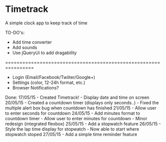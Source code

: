 # Timetrack
A simple clock app to keep track of time

TO-DO's:
- Add time converter
- Add sounds
- Use jQueryUi to add dragability

================================================================
- Login (Email/Facebook/Twiiter/Google+)
- Settings (color, 12-24h format, etc.)
- Browser Notifications?

Done:
17/05/15
    - Created Timetrack!
    - Display date and time on screen
20/05/15
    - Created a countdown timer (displays only seconds..)
    - Fixed the multiple alert box bug when countdown has finished
21/05/15
    - Allow user to enter seconds for countdown
24/05/15
    - Add minutes format to countdown timer 
    - Allow user to enter minutes for countdown
    - Minor redesign (integrated flexbox)
25/05/15
    - Add a stopwatch feature
26/05/15
    - Style the lap time display for stopwatch
    - Now able to start where stopwatch stoped
27/05/15
    - Add a simple time reminder feature

